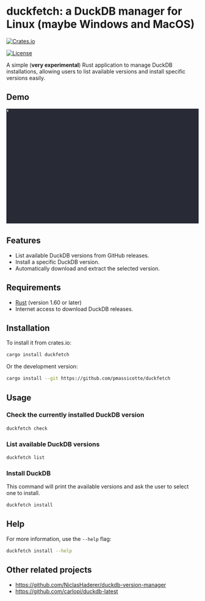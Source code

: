 # duckfetch: a DuckDB manager for Linux (maybe Windows and MacOS)

[![Crates.io](https://img.shields.io/crates/v/duckfetch)](https://crates.io/crates/duckfetch)

[![License](https://img.shields.io/badge/license-Apache%202.0%20%7C%20MIT-blue.svg)](https://opensource.org/licenses/Apache-2.0)

A simple (**very experimental**) Rust application to manage DuckDB installations, allowing users to list available versions and install specific versions easily.

## Demo

![Demo](./assets/demo.gif)

## Features

- List available DuckDB versions from GitHub releases.
- Install a specific DuckDB version.
- Automatically download and extract the selected version.

## Requirements

- [Rust](https://www.rust-lang.org/tools/install) (version 1.60 or later)
- Internet access to download DuckDB releases.

## Installation

To install it from crates.io:

```bash
cargo install duckfetch
```

Or the development version:

```bash
cargo install --git https://github.com/pmassicotte/duckfetch
```

## Usage

### Check the currently installed DuckDB version

```bash
duckfetch check
```

### List available DuckDB versions

```bash
duckfetch list
```

### Install DuckDB

This command will print the available versions and ask the user to select one to install.

```bash
duckfetch install
```

## Help

For more information, use the `--help` flag:

```bash
duckfetch install --help
```

## Other related projects

- https://github.com/NiclasHaderer/duckdb-version-manager
- https://github.com/carlopi/duckdb-latest
